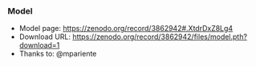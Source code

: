 ### Model

- Model page: https://zenodo.org/record/3862942#.XtdrDxZ8Lg4
- Download URL: https://zenodo.org/record/3862942/files/model.pth?download=1
- Thanks to: @mpariente
